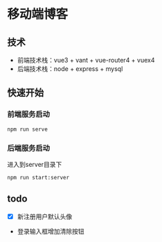 # 移动端博客
## 技术
- 前端技术栈：vue3 + vant + vue-router4 + vuex4
- 后端技术栈：node + express + mysql

## 快速开始
### 前端服务启动
```
npm run serve
```
### 后端服务启动
进入到server目录下

```
npm run start:server
```
## todo
- [x] 新注册用户默认头像
- 登录输入框增加清除按钮


